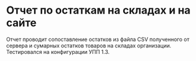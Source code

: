 # Отчет по остаткам на складах и на сайте

Отчет проводит сопоставление остатков из файла CSV полученного от сервера и сумарных остатков товаров на складах организации.
Тестировался на конфигурации УПП 1.3.
